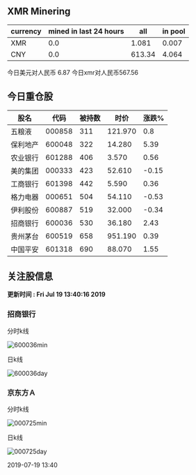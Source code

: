 ## XMR Minering

|currency|mined in last 24 hours|all|in pool|
|---|---|---|---|
|XMR|0.0|1.081|0.007|
|CNY|0.0|613.34|4.064|

今日美元对人民币 6.87	今日xmr对人民币567.56


## 今日重仓股 

|股名|代码|被持数|时价|涨跌%|
|---|---|---|---|---|
|五粮液|000858|311|121.970|0.8|
|保利地产|600048|322|14.280|5.39|
|农业银行|601288|406|3.570|0.56|
|美的集团|000333|423|52.610|-0.15|
|工商银行|601398|442|5.590|0.36|
|格力电器|000651|504|54.110|-0.53|
|伊利股份|600887|519|32.000|-0.34|
|招商银行|600036|530|36.180|2.43|
|贵州茅台|600519|658|951.190|0.39|
|中国平安|601318|690|88.070|1.55|

## 关注股信息
**更新时间 : Fri Jul 19 13:40:16 2019**
### 招商银行 
分时k线

![600036min](http://image.sinajs.cn/newchart/min/n/sh600036.gif)

日k线

![600036day](http://image.sinajs.cn/newchart/daily/n/sh600036.gif)

### 京东方Ａ 
分时k线

![000725min](http://image.sinajs.cn/newchart/min/n/sz000725.gif)

日k线

![000725day](http://image.sinajs.cn/newchart/daily/n/sz000725.gif)

2019-07-19 13:40